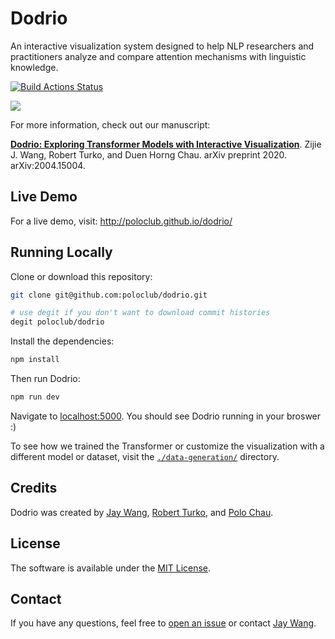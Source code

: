 # Dodrio

An interactive visualization system designed to help NLP researchers and practitioners analyze and compare attention mechanisms with linguistic knowledge.

[![Build Actions Status](https://github.com/poloclub/dodrio/workflows/build/badge.svg)](https://github.com/poloclub/dodrio/actions)

<a href="https://youtu.be/uboTKqPNU5Y" target="_blank"><img src="https://i.imgur.com/sCsudVg.png" style="max-width:100%;"></a>

For more information, check out our manuscript:

[**Dodrio: Exploring Transformer Models with Interactive Visualization**](https://arxiv.org/abs/2004.15004).
Zijie J. Wang, Robert Turko, and Duen Horng Chau.
arXiv preprint 2020. arXiv:2004.15004.

## Live Demo

For a live demo, visit: http://poloclub.github.io/dodrio/

## Running Locally

Clone or download this repository:

```bash
git clone git@github.com:poloclub/dodrio.git

# use degit if you don't want to download commit histories
degit poloclub/dodrio
```

Install the dependencies:

```bash
npm install
```

Then run Dodrio:

```bash
npm run dev
```

Navigate to [localhost:5000](https://localhost:5000). You should see Dodrio running in your broswer :)

To see how we trained the Transformer or customize the visualization with a different model or dataset, visit the [`./data-generation/`](data-generation) directory.

## Credits

Dodrio was created by 
<a href="https://zijie.wang/">Jay Wang</a>,
<a href="https://www.linkedin.com/in/robert-turko/">Robert Turko</a>, and
<a href="https://www.cc.gatech.edu/~dchau/">Polo Chau</a>.

## License

The software is available under the [MIT License](https://github.com/poloclub/dodrio/blob/master/LICENSE).

## Contact

If you have any questions, feel free to [open an issue](https://github.com/poloclub/dodrio/issues/new/choose) or contact [Jay Wang](https://zijie.wang).
